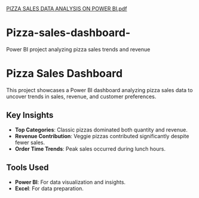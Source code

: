 [PIZZA SALES DATA ANALYSIS ON POWER BI.pdf](https://github.com/user-attachments/files/18308321/PIZZA.SALES.DATA.ANALYSIS.ON.POWER.BI.pdf)
# Pizza-sales-dashboard-
Power BI project analyzing pizza sales trends and revenue
# Pizza Sales Dashboard

This project showcases a Power BI dashboard analyzing pizza sales data to uncover trends in sales, revenue, and customer preferences.

## Key Insights
- **Top Categories**: Classic pizzas dominated both quantity and revenue.
- **Revenue Contribution**: Veggie pizzas contributed significantly despite fewer sales.
- **Order Time Trends**: Peak sales occurred during lunch hours.

## Tools Used
- **Power BI**: For data visualization and insights.
- **Excel**: For data preparation.
